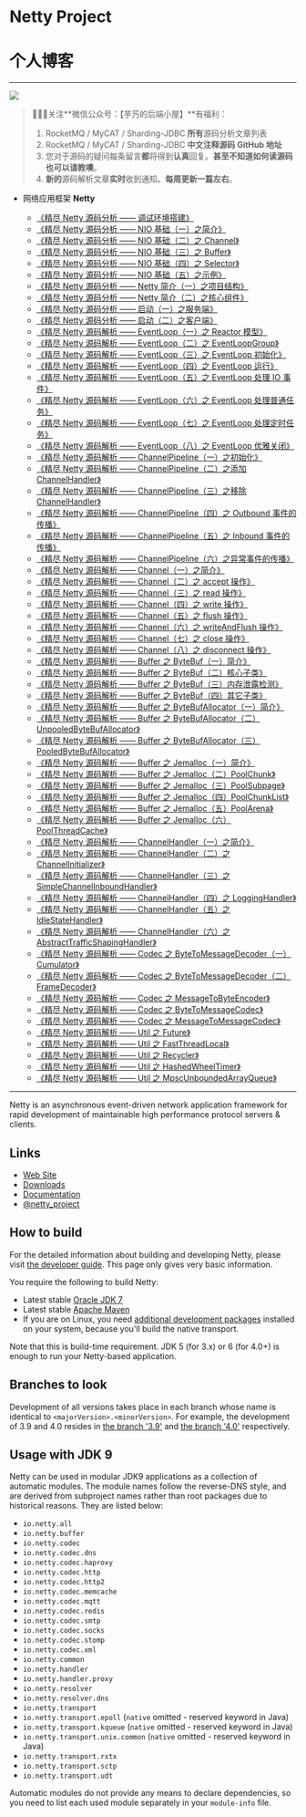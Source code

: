 # Netty Project

# 个人博客

-------

![](http://www.yunai.me/images/common/wechat_mp.jpeg)

> 🙂🙂🙂关注**微信公众号：【芋艿的后端小屋】**有福利：  
> 1. RocketMQ / MyCAT / Sharding-JDBC **所有**源码分析文章列表  
> 2. RocketMQ / MyCAT / Sharding-JDBC **中文注释源码 GitHub 地址**  
> 3. 您对于源码的疑问每条留言**都**将得到**认真**回复。**甚至不知道如何读源码也可以请教噢**。  
> 4. **新的**源码解析文章**实时**收到通知。**每周更新一篇左右**。

* 网络应用框架 **Netty**

    * [《精尽 Netty 源码分析 —— 调试环境搭建》](http://www.iocoder.cn/Netty/Netty-collection?github&1612)
    * [《精尽 Netty 源码分析 —— NIO 基础（一）之简介》](http://www.iocoder.cn/Netty/Netty-collection?github&1612)
    * [《精尽 Netty 源码分析 —— NIO 基础（二）之 Channel》](http://www.iocoder.cn/Netty/Netty-collection?github&1612)
    * [《精尽 Netty 源码分析 —— NIO 基础（三）之 Buffer》](http://www.iocoder.cn/Netty/Netty-collection?github&1612)
    * [《精尽 Netty 源码分析 —— NIO 基础（四）之 Selector》](http://www.iocoder.cn/Netty/Netty-collection?github&1612)
    * [《精尽 Netty 源码分析 —— NIO 基础（五）之示例》](http://www.iocoder.cn/Netty/Netty-collection?github&1612)
    * [《精尽 Netty 源码分析 —— Netty 简介（一）之项目结构》](http://www.iocoder.cn/Netty/Netty-collection?github&1612)
    * [《精尽 Netty 源码分析 —— Netty 简介（二）之核心组件》](http://www.iocoder.cn/Netty/Netty-collection?github&1612)
    * [《精尽 Netty 源码分析 —— 启动（一）之服务端》](http://www.iocoder.cn/Netty/Netty-collection?github&1612)
    * [《精尽 Netty 源码分析 —— 启动（二）之客户端》](http://www.iocoder.cn/Netty/Netty-collection?github&1612)
    * [《精尽 Netty 源码解析 —— EventLoop（一）之 Reactor 模型》](http://www.iocoder.cn/Netty/Netty-collection?github&1612)
    * [《精尽 Netty 源码解析 —— EventLoop（二）之 EventLoopGroup》](http://www.iocoder.cn/Netty/Netty-collection?github&1612)
    * [《精尽 Netty 源码解析 —— EventLoop（三）之 EventLoop 初始化》](http://www.iocoder.cn/Netty/Netty-collection?github&1612)
    * [《精尽 Netty 源码解析 —— EventLoop（四）之 EventLoop 运行》](http://www.iocoder.cn/Netty/Netty-collection?github&1612)
    * [《精尽 Netty 源码解析 —— EventLoop（五）之 EventLoop 处理 IO 事件》](http://www.iocoder.cn/Netty/Netty-collection?github&1612)
    * [《精尽 Netty 源码解析 —— EventLoop（六）之 EventLoop 处理普通任务》](http://www.iocoder.cn/Netty/Netty-collection?github&1612)
    * [《精尽 Netty 源码解析 —— EventLoop（七）之 EventLoop 处理定时任务》](http://www.iocoder.cn/Netty/Netty-collection?github&1612)
    * [《精尽 Netty 源码解析 —— EventLoop（八）之 EventLoop 优雅关闭》](http://www.iocoder.cn/Netty/Netty-collection?github&1612)
    * [《精尽 Netty 源码解析 —— ChannelPipeline（一）之初始化》](http://www.iocoder.cn/Netty/Netty-collection?github&1612)
    * [《精尽 Netty 源码解析 —— ChannelPipeline（二）之添加 ChannelHandler》](http://www.iocoder.cn/Netty/Netty-collection?github&1612)
    * [《精尽 Netty 源码解析 —— ChannelPipeline（三）之移除 ChannelHandler》](http://www.iocoder.cn/Netty/Netty-collection?github&1612)
    * [《精尽 Netty 源码解析 —— ChannelPipeline（四）之 Outbound 事件的传播》](http://www.iocoder.cn/Netty/Netty-collection?github&1612)
    * [《精尽 Netty 源码解析 —— ChannelPipeline（五）之 Inbound 事件的传播》](http://www.iocoder.cn/Netty/Netty-collection?github&1612)
    * [《精尽 Netty 源码解析 —— ChannelPipeline（六）之异常事件的传播》](http://www.iocoder.cn/Netty/Netty-collection?github&1612)
    * [《精尽 Netty 源码解析 —— Channel（一）之简介》](http://www.iocoder.cn/Netty/Netty-collection?github&1612)
    * [《精尽 Netty 源码解析 —— Channel（二）之 accept 操作》](http://www.iocoder.cn/Netty/Netty-collection?github&1612)
    * [《精尽 Netty 源码解析 —— Channel（三）之 read 操作》](http://www.iocoder.cn/Netty/Netty-collection?github&1612)
    * [《精尽 Netty 源码解析 —— Channel（四）之 write 操作》](http://www.iocoder.cn/Netty/Netty-collection?github&1612)
    * [《精尽 Netty 源码解析 —— Channel（五）之 flush 操作》](http://www.iocoder.cn/Netty/Netty-collection?github&1612)
    * [《精尽 Netty 源码解析 —— Channel（六）之 writeAndFlush 操作》](http://www.iocoder.cn/Netty/Netty-collection?github&1612)
    * [《精尽 Netty 源码解析 —— Channel（七）之 close 操作》](http://www.iocoder.cn/Netty/Netty-collection?github&1612)
    * [《精尽 Netty 源码解析 —— Channel（八）之 disconnect 操作》](http://www.iocoder.cn/Netty/Netty-collection?github&1612)
    * [《精尽 Netty 源码解析 —— Buffer 之 ByteBuf（一）简介》](http://www.iocoder.cn/Netty/Netty-collection?github&1612)
    * [《精尽 Netty 源码解析 —— Buffer 之 ByteBuf（二）核心子类》](http://www.iocoder.cn/Netty/Netty-collection?github&1612)
    * [《精尽 Netty 源码解析 —— Buffer 之 ByteBuf（三）内存泄露检测》](http://www.iocoder.cn/Netty/Netty-collection?github&1612)
    * [《精尽 Netty 源码解析 —— Buffer 之 ByteBuf（四）其它子类》](http://www.iocoder.cn/Netty/Netty-collection?github&1612)
    * [《精尽 Netty 源码解析 —— Buffer 之 ByteBufAllocator（一）简介》](http://www.iocoder.cn/Netty/Netty-collection?github&1612)
    * [《精尽 Netty 源码解析 —— Buffer 之 ByteBufAllocator（二）UnpooledByteBufAllocator》](http://www.iocoder.cn/Netty/Netty-collection?github&1612)
    * [《精尽 Netty 源码解析 —— Buffer 之 ByteBufAllocator（三）PooledByteBufAllocator》](http://www.iocoder.cn/Netty/Netty-collection?github&1612)
    * [《精尽 Netty 源码解析 —— Buffer 之 Jemalloc（一）简介》](http://www.iocoder.cn/Netty/Netty-collection?github&1612)
    * [《精尽 Netty 源码解析 —— Buffer 之 Jemalloc（二）PoolChunk》](http://www.iocoder.cn/Netty/Netty-collection?github&1612)
    * [《精尽 Netty 源码解析 —— Buffer 之 Jemalloc（三）PoolSubpage》](http://www.iocoder.cn/Netty/Netty-collection?github&1612)
    * [《精尽 Netty 源码解析 —— Buffer 之 Jemalloc（四）PoolChunkList》](http://www.iocoder.cn/Netty/Netty-collection?github&1612)
    * [《精尽 Netty 源码解析 —— Buffer 之 Jemalloc（五）PoolArena》](http://www.iocoder.cn/Netty/Netty-collection?github&1612)
    * [《精尽 Netty 源码解析 —— Buffer 之 Jemalloc（六）PoolThreadCache》](http://www.iocoder.cn/Netty/Netty-collection?github&1612)
    * [《精尽 Netty 源码解析 —— ChannelHandler（一）之简介》](http://www.iocoder.cn/Netty/Netty-collection?github&1612)
    * [《精尽 Netty 源码解析 —— ChannelHandler（二）之 ChannelInitializer》](http://www.iocoder.cn/Netty/Netty-collection?github&1612)
    * [《精尽 Netty 源码解析 —— ChannelHandler（三）之 SimpleChannelInboundHandler》](http://www.iocoder.cn/Netty/Netty-collection?github&1612)
    * [《精尽 Netty 源码解析 —— ChannelHandler（四）之 LoggingHandler》](http://www.iocoder.cn/Netty/Netty-collection?github&1612)
    * [《精尽 Netty 源码解析 —— ChannelHandler（五）之 IdleStateHandler》](http://www.iocoder.cn/Netty/Netty-collection?github&1612)
    * [《精尽 Netty 源码解析 —— ChannelHandler（六）之 AbstractTrafficShapingHandler》](http://www.iocoder.cn/Netty/Netty-collection?github&1612)
    * [《精尽 Netty 源码解析 —— Codec 之 ByteToMessageDecoder（一）Cumulator》](http://www.iocoder.cn/Netty/Netty-collection?github&1612)
    * [《精尽 Netty 源码解析 —— Codec 之 ByteToMessageDecoder（二）FrameDecoder》](http://www.iocoder.cn/Netty/Netty-collection?github&1612)
    * [《精尽 Netty 源码解析 —— Codec 之 MessageToByteEncoder》](http://www.iocoder.cn/Netty/Netty-collection?github&1612)
    * [《精尽 Netty 源码解析 —— Codec 之 ByteToMessageCodec》](http://www.iocoder.cn/Netty/Netty-collection?github&1612)
    * [《精尽 Netty 源码解析 —— Codec 之 MessageToMessageCodec》](http://www.iocoder.cn/Netty/Netty-collection?github&1612)
    * [《精尽 Netty 源码解析 —— Util 之 Future》](http://www.iocoder.cn/Netty/Netty-collection?github&1612)
    * [《精尽 Netty 源码解析 —— Util 之 FastThreadLocal》](http://www.iocoder.cn/Netty/Netty-collection?github&1612)
    * [《精尽 Netty 源码解析 —— Util 之 Recycler》](http://www.iocoder.cn/Netty/Netty-collection?github&1612)
    * [《精尽 Netty 源码解析 —— Util 之 HashedWheelTimer》](http://www.iocoder.cn/Netty/Netty-collection?github&1612)
    * [《精尽 Netty 源码解析 —— Util 之 MpscUnboundedArrayQueue》](http://www.iocoder.cn/Netty/Netty-collection?github&1612)

-------

Netty is an asynchronous event-driven network application framework for rapid development of maintainable high performance protocol servers & clients.

## Links

* [Web Site](http://netty.io/)
* [Downloads](http://netty.io/downloads.html)
* [Documentation](http://netty.io/wiki/)
* [@netty_project](https://twitter.com/netty_project)

## How to build

For the detailed information about building and developing Netty, please visit [the developer guide](http://netty.io/wiki/developer-guide.html).  This page only gives very basic information.

You require the following to build Netty:

* Latest stable [Oracle JDK 7](http://www.oracle.com/technetwork/java/)
* Latest stable [Apache Maven](http://maven.apache.org/)
* If you are on Linux, you need [additional development packages](http://netty.io/wiki/native-transports.html) installed on your system, because you'll build the native transport.

Note that this is build-time requirement.  JDK 5 (for 3.x) or 6 (for 4.0+) is enough to run your Netty-based application.

## Branches to look

Development of all versions takes place in each branch whose name is identical to `<majorVersion>.<minorVersion>`.  For example, the development of 3.9 and 4.0 resides in [the branch '3.9'](https://github.com/netty/netty/tree/3.9) and [the branch '4.0'](https://github.com/netty/netty/tree/4.0) respectively.

## Usage with JDK 9

Netty can be used in modular JDK9 applications as a collection of automatic modules. The module names follow the
reverse-DNS style, and are derived from subproject names rather than root packages due to historical reasons. They
are listed below:

 * `io.netty.all`
 * `io.netty.buffer`
 * `io.netty.codec`
 * `io.netty.codec.dns`
 * `io.netty.codec.haproxy`
 * `io.netty.codec.http`
 * `io.netty.codec.http2`
 * `io.netty.codec.memcache`
 * `io.netty.codec.mqtt`
 * `io.netty.codec.redis`
 * `io.netty.codec.smtp`
 * `io.netty.codec.socks`
 * `io.netty.codec.stomp`
 * `io.netty.codec.xml`
 * `io.netty.common`
 * `io.netty.handler`
 * `io.netty.handler.proxy`
 * `io.netty.resolver`
 * `io.netty.resolver.dns`
 * `io.netty.transport`
 * `io.netty.transport.epoll` (`native` omitted - reserved keyword in Java)
 * `io.netty.transport.kqueue` (`native` omitted - reserved keyword in Java)
 * `io.netty.transport.unix.common` (`native` omitted - reserved keyword in Java)
 * `io.netty.transport.rxtx`
 * `io.netty.transport.sctp`
 * `io.netty.transport.udt`



Automatic modules do not provide any means to declare dependencies, so you need to list each used module separately
in your `module-info` file.
